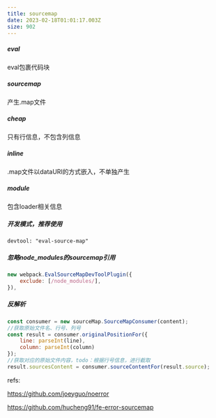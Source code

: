 ```yaml
---
title: sourcemap
date: 2023-02-18T01:01:17.003Z
size: 902
---
```

##### eval

eval包裹代码块

##### sourcemap

产生.map文件

##### cheap

只有行信息，不包含列信息

##### inline

.map文件以dataURI的方式嵌入，不单独产生

##### module

包含loader相关信息

##### 开发模式，推荐使用
```
devtool: "eval-source-map"
```
##### 忽略node_modules的sourcemap引用
```js
new webpack.EvalSourceMapDevToolPlugin({
	exclude: [/node_modules/],
}),
```

##### 反解析

```javascript
const consumer = new sourceMap.SourceMapConsumer(content);
//获取原始文件名、行号、列号
const result = consumer.originalPositionFor({
    line: parseInt(line),
    column: parseInt(column)
});
//获取对应的原始文件内容，todo：根据行号信息，进行截取
result.sourcesContent = consumer.sourceContentFor(result.source);
```


refs:

https://github.com/joeyguo/noerror

https://github.com/hucheng91/fe-error-sourcemap
